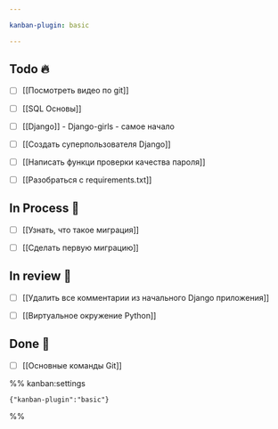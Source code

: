 ```yaml
---

kanban-plugin: basic

---
```


## Todo 🔥

- [ ] [[Посмотреть видео по git]]
- [ ] [[SQL Основы]]
- [ ] [[Django]] - Django-girls - самое начало
- [ ] [[Создать суперпользователя Django]]
- [ ] [[Написать функци проверки качества пароля]]
- [ ] [[Разобраться с requirements.txt]]


## In Process 🍉

- [ ] [[Узнать, что такое миграция]]
- [ ] [[Сделать первую миграцию]]


## In review 🥇

- [ ] [[Удалить все комментарии из начального Django приложения]]
- [ ] [[Виртуальное окружение Python]]


## Done 🤽

- [ ] [[Основные команды Git]]




%% kanban:settings
```
{"kanban-plugin":"basic"}
```
%%